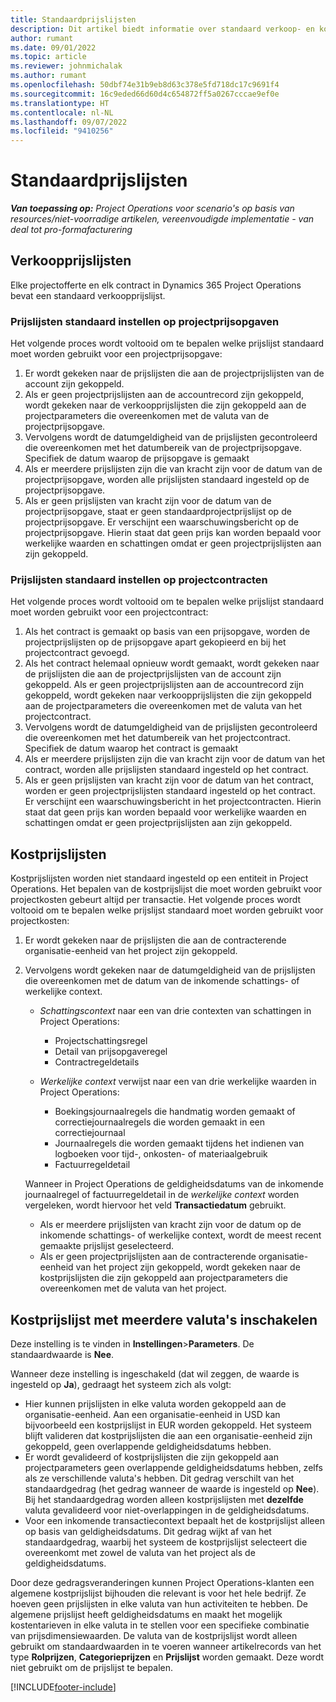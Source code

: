 ```yaml
---
title: Standaardprijslijsten
description: Dit artikel biedt informatie over standaard verkoop- en kostprijslijsten in Project Operations.
author: rumant
ms.date: 09/01/2022
ms.topic: article
ms.reviewer: johnmichalak
ms.author: rumant
ms.openlocfilehash: 50dbf74e31b9eb8d63c378e5fd718dc17c9691f4
ms.sourcegitcommit: 16c9eded66d60d4c654872ff5a0267cccae9ef0e
ms.translationtype: HT
ms.contentlocale: nl-NL
ms.lasthandoff: 09/07/2022
ms.locfileid: "9410256"
---
```

# <a name="default-price-lists"></a>Standaardprijslijsten

_**Van toepassing op:** Project Operations voor scenario's op basis van resources/niet-voorradige artikelen, vereenvoudigde implementatie - van deal tot pro-formafacturering_

## <a name="sales-price-lists"></a>Verkoopprijslijsten

Elke projectofferte en elk contract in Dynamics 365 Project Operations bevat een standaard verkoopprijslijst. 

### <a name="price-list-default-on-project-quotes"></a>Prijslijsten standaard instellen op projectprijsopgaven
Het volgende proces wordt voltooid om te bepalen welke prijslijst standaard moet worden gebruikt voor een projectprijsopgave:

1. Er wordt gekeken naar de prijslijsten die aan de projectprijslijsten van de account zijn gekoppeld. 
1. Als er geen projectprijslijsten aan de accountrecord zijn gekoppeld, wordt gekeken naar de verkoopprijslijsten die zijn gekoppeld aan de projectparameters die overeenkomen met de valuta van de projectprijsopgave.
1. Vervolgens wordt de datumgeldigheid van de prijslijsten gecontroleerd die overeenkomen met het datumbereik van de projectprijsopgave. Specifiek de datum waarop de prijsopgave is gemaakt
1. Als er meerdere prijslijsten zijn die van kracht zijn voor de datum van de projectprijsopgave, worden alle prijslijsten standaard ingesteld op de projectprijsopgave.
1. Als er geen prijslijsten van kracht zijn voor de datum van de projectprijsopgave, staat er geen standaardprojectprijslijst op de projectprijsopgave. Er verschijnt een waarschuwingsbericht op de projectprijsopgave. Hierin staat dat geen prijs kan worden bepaald voor werkelijke waarden en schattingen omdat er geen projectprijslijsten aan zijn gekoppeld.

### <a name="price-list-default-on-project-contracts"></a>Prijslijsten standaard instellen op projectcontracten 
Het volgende proces wordt voltooid om te bepalen welke prijslijst standaard moet worden gebruikt voor een projectcontract:

1. Als het contract is gemaakt op basis van een prijsopgave, worden de projectprijslijsten op de prijsopgave apart gekopieerd en bij het projectcontract gevoegd.
1. Als het contract helemaal opnieuw wordt gemaakt, wordt gekeken naar de prijslijsten die aan de projectprijslijsten van de account zijn gekoppeld. Als er geen projectprijslijsten aan de accountrecord zijn gekoppeld, wordt gekeken naar verkoopprijslijsten die zijn gekoppeld aan de projectparameters die overeenkomen met de valuta van het projectcontract.
1. Vervolgens wordt de datumgeldigheid van de prijslijsten gecontroleerd die overeenkomen met het datumbereik van het projectcontract. Specifiek de datum waarop het contract is gemaakt
1. Als er meerdere prijslijsten zijn die van kracht zijn voor de datum van het contract, worden alle prijslijsten standaard ingesteld op het contract.
1. Als er geen prijslijsten van kracht zijn voor de datum van het contract, worden er geen projectprijslijsten standaard ingesteld op het contract. Er verschijnt een waarschuwingsbericht in het projectcontracten. Hierin staat dat geen prijs kan worden bepaald voor werkelijke waarden en schattingen omdat er geen projectprijslijsten aan zijn gekoppeld.

## <a name="cost-price-lists"></a>Kostprijslijsten

Kostprijslijsten worden niet standaard ingesteld op een entiteit in Project Operations. Het bepalen van de kostprijslijst die moet worden gebruikt voor projectkosten gebeurt altijd per transactie. Het volgende proces wordt voltooid om te bepalen welke prijslijst standaard moet worden gebruikt voor projectkosten:

1. Er wordt gekeken naar de prijslijsten die aan de contracterende organisatie-eenheid van het project zijn gekoppeld.
1. Vervolgens wordt gekeken naar de datumgeldigheid van de prijslijsten die overeenkomen met de datum van de inkomende schattings- of werkelijke context.

    - *Schattingscontext* naar een van drie contexten van schattingen in Project Operations:

        - Projectschattingsregel
        - Detail van prijsopgaveregel
        - Contractregeldetails

    - *Werkelijke context* verwijst naar een van drie werkelijke waarden in Project Operations:

       - Boekingsjournaalregels die handmatig worden gemaakt of correctiejournaalregels die worden gemaakt in een correctiejournaal
       - Journaalregels die worden gemaakt tijdens het indienen van logboeken voor tijd-, onkosten- of materiaalgebruik
       - Factuurregeldetail

    Wanneer in Project Operations de geldigheidsdatums van de inkomende journaalregel of factuurregeldetail in de *werkelijke context* worden vergeleken, wordt hiervoor het veld **Transactiedatum** gebruikt.

    - Als er meerdere prijslijsten van kracht zijn voor de datum op de inkomende schattings- of werkelijke context, wordt de meest recent gemaakte prijslijst geselecteerd.
    - Als er geen projectprijslijsten aan de contracterende organisatie-eenheid van het project zijn gekoppeld, wordt gekeken naar de kostprijslijsten die zijn gekoppeld aan projectparameters die overeenkomen met de valuta van het project.

## <a name="enable-multi-currency-cost-price-list"></a>Kostprijslijst met meerdere valuta's inschakelen

Deze instelling is te vinden in **Instellingen**\>**Parameters**. De standaardwaarde is **Nee**.

Wanneer deze instelling is ingeschakeld (dat wil zeggen, de waarde is ingesteld op **Ja**), gedraagt het systeem zich als volgt:

- Hier kunnen prijslijsten in elke valuta worden gekoppeld aan de organisatie-eenheid. Aan een organisatie-eenheid in USD kan bijvoorbeeld een kostprijslijst in EUR worden gekoppeld. Het systeem blijft valideren dat kostprijslijsten die aan een organisatie-eenheid zijn gekoppeld, geen overlappende geldigheidsdatums hebben.
- Er wordt gevalideerd of kostprijslijsten die zijn gekoppeld aan projectparameters geen overlappende geldigheidsdatums hebben, zelfs als ze verschillende valuta's hebben. Dit gedrag verschilt van het standaardgedrag (het gedrag wanneer de waarde is ingesteld op **Nee**). Bij het standaardgedrag worden alleen kostprijslijsten met **dezelfde** valuta gevalideerd voor niet-overlappingen in de geldigheidsdatums.
- Voor een inkomende transactiecontext bepaalt het de kostprijslijst alleen op basis van geldigheidsdatums. Dit gedrag wijkt af van het standaardgedrag, waarbij het systeem de kostprijslijst selecteert die overeenkomt met zowel de valuta van het project als de geldigheidsdatums.

Door deze gedragsveranderingen kunnen Project Operations-klanten een algemene kostprijslijst bijhouden die relevant is voor het hele bedrijf. Ze hoeven geen prijslijsten in elke valuta van hun activiteiten te hebben. De algemene prijslijst heeft geldigheidsdatums en maakt het mogelijk kostentarieven in elke valuta in te stellen voor een specifieke combinatie van prijsdimensiewaarden. De valuta van de kostprijslijst wordt alleen gebruikt om standaardwaarden in te voeren wanneer artikelrecords van het type **Rolprijzen**, **Categorieprijzen** en **Prijslijst** worden gemaakt. Deze wordt niet gebruikt om de prijslijst te bepalen.

[!INCLUDE[footer-include](../includes/footer-banner.md)]
